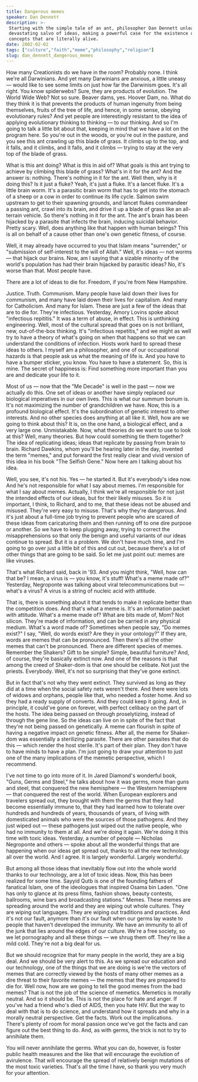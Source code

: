 ```yaml
---
title: Dangerous memes
speaker: Dan Dennett
description: >-
 Starting with the simple tale of an ant, philosopher Dan Dennett unleashes a
 devastating salvo of ideas, making a powerful case for the existence of memes --
 concepts that are literally alive.
date: 2002-02-02
tags: ["culture","faith","meme","philosophy","religion"]
slug: dan_dennett_dangerous_memes
---
```


How many Creationists do we have in the room? Probably none. I think we're all Darwinians.
And yet many Darwinians are anxious, a little uneasy — would like to see some limits on
just how far the Darwinism goes. It's all right. You know spiderwebs? Sure, they are
products of evolution. The World Wide Web? Not so sure. Beaver dams, yes. Hoover Dam, no.
What do they think it is that prevents the products of human ingenuity from being
themselves, fruits of the tree of life, and hence, in some sense, obeying evolutionary
rules? And yet people are interestingly resistant to the idea of applying evolutionary
thinking to thinking — to our thinking. And so I'm going to talk a little bit about that,
keeping in mind that we have a lot on the program here. So you're out in the woods, or
you're out in the pasture, and you see this ant crawling up this blade of grass. It climbs
up to the top, and it falls, and it climbs, and it falls, and it climbs — trying to stay
at the very top of the blade of grass.

What is this ant doing? What is this in aid of? What goals is this ant trying to achieve
by climbing this blade of grass? What's in it for the ant? And the answer is: nothing.
There's nothing in it for the ant. Well then, why is it doing this? Is it just a fluke?
Yeah, it's just a fluke. It's a lancet fluke. It's a little brain worm. It's a parasitic
brain worm that has to get into the stomach of a sheep or a cow in order to continue its
life cycle. Salmon swim upstream to get to their spawning grounds, and lancet flukes
commandeer a passing ant, crawl into its brain, and drive it up a blade of grass like an
all-terrain vehicle. So there's nothing in it for the ant. The ant's brain has been
hijacked by a parasite that infects the brain, inducing suicidal behavior. Pretty
scary. Well, does anything like that happen with human beings? This is all on behalf of a
cause other than one's own genetic fitness, of course.

Well, it may already have occurred to you that Islam means "surrender," or "submission of
self-interest to the will of Allah." Well, it's ideas — not worms — that hijack our
brains. Now, am I saying that a sizable minority of the world's population has had their
brain hijacked by parasitic ideas? No, it's worse than that. Most people have.

There are a lot of ideas to die for. Freedom, if you're from New Hampshire.

Justice. Truth. Communism. Many people have laid down their lives for communism, and many
have laid down their lives for capitalism. And many for Catholicism. And many for Islam.
These are just a few of the ideas that are to die for. They're infectious. Yesterday, Amory
Lovins spoke about "infectious repititis." It was a term of abuse, in effect. This is
unthinking engineering. Well, most of the cultural spread that goes on is not brilliant,
new, out-of-the-box thinking. It's "infectious repetitis," and we might as well try to
have a theory of what's going on when that happens so that we can understand the
conditions of infection. Hosts work hard to spread these ideas to others. I myself am a
philosopher, and one of our occupational hazards is that people ask us what the meaning of
life is. And you have to have a bumper sticker, you know. You have to have a statement.
So, this is mine. The secret of happiness is: Find something more important than you are
and dedicate your life to it.

Most of us — now that the "Me Decade" is well in the past — now we actually do this. One
set of ideas or another have simply replaced our biological imperatives in our own lives.
This is what our summum bonum is. It's not maximizing the number of grandchildren we have.
Now, this is a profound biological effect. It's the subordination of genetic interest to
other interests. And no other species does anything at all like it. Well, how are we going
to think about this? It is, on the one hand, a biological effect, and a very large one.
Unmistakable. Now, what theories do we want to use to look at this? Well, many theories.
But how could something tie them together? The idea of replicating ideas; ideas that
replicate by passing from brain to brain. Richard Dawkins, whom you'll be hearing later in
the day, invented the term "memes," and put forward the first really clear and vivid
version of this idea in his book "The Selfish Gene." Now here am I talking about his
idea.

Well, you see, it's not his. Yes — he started it. But it's everybody's idea now. And he's
not responsible for what I say about memes. I'm responsible for what I say about
memes. Actually, I think we're all responsible for not just the intended effects of our
ideas, but for their likely misuses. So it is important, I think, to Richard, and to me,
that these ideas not be abused and misused. They're very easy to misuse. That's why
they're dangerous. And it's just about a full-time job trying to prevent people who are
scared of these ideas from caricaturing them and then running off to one dire purpose or
another. So we have to keep plugging away, trying to correct the misapprehensions so that
only the benign and useful variants of our ideas continue to spread. But it is a problem.
We don't have much time, and I'm going to go over just a little bit of this and cut out,
because there's a lot of other things that are going to be said. So let me just point out:
memes are like viruses.

That's what Richard said, back in '93. And you might think, "Well, how can that be? I
mean, a virus is — you know, it's stuff! What's a meme made of?" Yesterday, Negroponte was
talking about viral telecommunications but — what's a virus? A virus is a string of
nucleic acid with attitude. 

That is, there is something about it that tends to make it replicate better than the
competition does. And that's what a meme is. It's an information packet with attitude.
What's a meme made of? What are bits made of, Mom? Not silicon. They're made of
information, and can be carried in any physical medium. What's a word made of? Sometimes
when people say, "Do memes exist?" I say, "Well, do words exist? Are they in your
ontology?" If they are, words are memes that can be pronounced. Then there's all the other
memes that can't be pronounced. There are different species of memes. Remember the
Shakers? Gift to be simple? Simple, beautiful furniture? And, of course, they're basically
extinct now. And one of the reasons is that among the creed of Shaker-dom is that one
should be celibate. Not just the priests. Everybody. Well, it's not so surprising that
they've gone extinct. 

But in fact that's not why they went extinct. They survived as long as they did at a time
when the social safety nets weren't there. And there were lots of widows and orphans,
people like that, who needed a foster home. And so they had a ready supply of converts.
And they could keep it going. And, in principle, it could've gone on forever, with perfect
celibacy on the part of the hosts. The idea being passed on through proselytizing, instead
of through the gene line. So the ideas can live on in spite of the fact that they're not
being passed on genetically. A meme can flourish in spite of having a negative impact on
genetic fitness. After all, the meme for Shaker-dom was essentially a sterilizing
parasite. There are other parasites that do this — which render the host sterile. It's
part of their plan. They don't have to have minds to have a plan. I'm just going to draw
your attention to just one of the many implications of the memetic perspective, which I
recommend.

I've not time to go into more of it. In Jared Diamond's wonderful book, "Guns, Germs and
Steel," he talks about how it was germs, more than guns and steel, that conquered the new
hemisphere — the Western hemisphere — that conquered the rest of the world. When European
explorers and travelers spread out, they brought with them the germs that they had become
essentially immune to, that they had learned how to tolerate over hundreds and hundreds of
years, thousands of years, of living with domesticated animals who were the sources of
those pathogens. And they just wiped out — these pathogens just wiped out the native
people, who had no immunity to them at all. And we're doing it again. We're doing it this
time with toxic ideas. Yesterday, a number of people — Nicholas Negroponte and others —
spoke about all the wonderful things that are happening when our ideas get spread out,
thanks to all the new technology all over the world. And I agree. It is largely wonderful.
Largely wonderful.

But among all those ideas that inevitably flow out into the whole world thanks to our
technology, are a lot of toxic ideas. Now, this has been realized for some time. Sayyid
Qutb is one of the founding fathers of fanatical Islam, one of the ideologues that
inspired Osama bin Laden. "One has only to glance at its press films, fashion shows,
beauty contests, ballrooms, wine bars and broadcasting stations." Memes. These memes are
spreading around the world and they are wiping out whole cultures. They are wiping out
languages. They are wiping out traditions and practices. And it's not our fault, anymore
than it's our fault when our germs lay waste to people that haven't developed the
immunity. We have an immunity to all of the junk that lies around the edges of our
culture. We're a free society, so we let pornography and all these things — we shrug them
off. They're like a mild cold. They're not a big deal for us.

But we should recognize that for many people in the world, they are a big deal. And we
should be very alert to this. As we spread our education and our technology, one of the
things that we are doing is we're the vectors of memes that are correctly viewed by the
hosts of many other memes as a dire threat to their favorite memes — the memes that they
are prepared to die for. Well now, how are we going to tell the good memes from the bad
memes? That is not the job of the science of memetics. Memetics is morally neutral. And so
it should be. This is not the place for hate and anger. If you've had a friend who's died
of AIDS, then you hate HIV. But the way to deal with that is to do science, and understand
how it spreads and why in a morally neutral perspective. Get the facts. Work out the
implications. There's plenty of room for moral passion once we've got the facts and can
figure out the best thing to do. And, as with germs, the trick is not to try to annihilate
them.

You will never annihilate the germs. What you can do, however, is foster public health
measures and the like that will encourage the evolution of avirulence. That will encourage
the spread of relatively benign mutations of the most toxic varieties. That's all the time
I have, so thank you very much for your attention.

<!--
ad_duration=3.33
event="TED2002"
external_start_time=0
intro_duration=11.82
is_subtitle_required="False"
is_talk_featured="True"
language="en"
language_swap="False"
native_language="en"
number_of_related_talks=6
number_of_speakers=1
number_of_subtitled_videos=31
number_of_tags=5
number_of_talk_download_languages=32
number_of_talk_more_resources=0
number_of_talk_recommendations=0
number_of_talks_take_actions=0
post_ad_duration=0.83
published_timestamp="2007-07-02 21:45:00"
recording_date="2002-02-02"
speaker_description="Philosopher, cognitive scientist"
speaker_id=92
speaker_is_published=1
speaker_name="Dan Dennett"
talk_id=116
talk_name="Dangerous memes"
talks_tags=["culture","faith","meme","philosophy","religion"]
url_photo_speaker="https://pe.tedcdn.com/images/ted/185dfcae13ba50e25923e1d2b6eadd199a122241_254x191.jpg"
url_photo_talk="https://pe.tedcdn.com/images/ted/6348_480x360.jpg"
url_webpage="https://www.ted.com/talks/dan_dennett_dangerous_memes"
video_type_name="TED Stage Talk"
-->